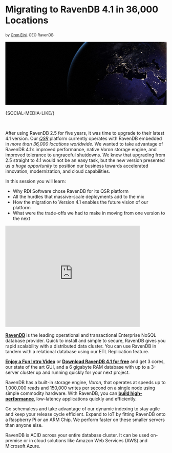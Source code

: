 # Migrating to RavenDB 4.1 in 36,000 Locations
<small>by <a href="mailto:ayende@ayende.com">Oren Eini</a>, CEO RavenDB</small>

![Code-A-Like: Using RavenDB for Developer Analytics](images/migrating-to-ravendb-at-36000-locations.jpg)

{SOCIAL-MEDIA-LIKE/}

<br/>

<p>After using RavenDB 2.5 for five years, it was time to upgrade to their latest 4.1 version. Our <acronym title="Quick Service Restaurant"><em>QSR</em></acronym> platform currently operates with RavenDB embedded in <em>more than 36,000 locations worldwide</em>. We wanted to take advantage of RavenDB 4.1’s improved performance, native Voron storage engine, and improved tolerance to ungraceful shutdowns. We knew that upgrading from 2.5 straight to 4.1 would not be an easy task, but the new version presented us <em>a huge opportunity</em> to position our business towards accelerated innovation, modernization, and cloud capabilities.</p>

<p>In this session you will learn:</p>
<ul>
    <li>Why RDI Software chose RavenDB for its QSR platform</li>
    <li>All the hurdles that massive-scale deployments add to the mix</li>
    <li>How the migration to Version 4.1 enables the future vision of our platform</li>
    <li>What were the trade-offs we had to make in moving from one version to the next</li>
</ul>

<div class="youtube-frame youtube-frame">
    <div class="embed-responsive embed-responsive-16by9">
        <iframe class="embed-responsive-item" width="420" height="315" src="https://www.youtube.com/embed/Jd1vYmhwpAQ" frameborder="0" allowfullscreen></iframe>
    </div>
</div>

<div class="bottom-line">
    <p>
        <a href="https://ravendb.net/"><strong>RavenDB</strong></a> is the leading operational and transactional Enterprise NoSQL database provider. Quick to install and simple to secure, RavenDB gives you rapid scalability with a distributed data cluster. You can use RavenDB in tandem with a relational database using our ETL Replication feature.
    </p>
    <p>
        <a href="https://ravendb.net#play-video"><strong>Enjoy a Fun Intro Video</strong></a> or <a href="https://ravendb.net/downloads"><strong>Download RavenDB 4.1 for free</strong></a> and get 3 cores, our state of the art GUI, and a 6 gigabyte RAM database with up to a 3-server cluster up and running quickly for your next project.
    </p>
    <p>
        RavenDB has a built-in storage engine, <em>Voron</em>, that operates at speeds up to 1,000,000 reads and 150,000 writes per second on a single node using simple commodity hardware. With RavenDB, you can <a href="https://ravendb.net/features"><strong>build high-performance</strong></a>, low-latency applications quickly and efficiently.
    </p>
    <p>
        Go schemaless and take advantage of our dynamic indexing to stay agile and keep your release cycle efficient. Expand to IoT by fitting RavenDB onto a Raspberry Pi or an ARM Chip. We perform faster on these smaller servers than anyone else. 
    </p>
    <p>
        RavenDB is ACID across your entire database cluster. It can be used on-premise or in cloud solutions like Amazon Web Services (AWS) and Microsoft Azure.
    </p>
</div>
